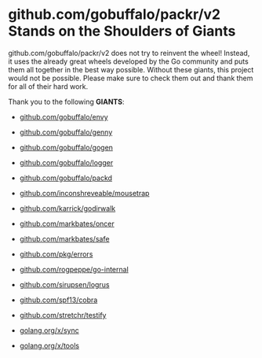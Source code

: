 # github.com/gobuffalo/packr/v2 Stands on the Shoulders of Giants

github.com/gobuffalo/packr/v2 does not try to reinvent the wheel! Instead, it uses the already great wheels developed by the Go community and puts them all together in the best way possible. Without these giants, this project would not be possible. Please make sure to check them out and thank them for all of their hard work.

Thank you to the following **GIANTS**:


* [github.com/gobuffalo/envy](https://godoc.org/github.com/gobuffalo/envy)

* [github.com/gobuffalo/genny](https://godoc.org/github.com/gobuffalo/genny)

* [github.com/gobuffalo/gogen](https://godoc.org/github.com/gobuffalo/gogen)

* [github.com/gobuffalo/logger](https://godoc.org/github.com/gobuffalo/logger)

* [github.com/gobuffalo/packd](https://godoc.org/github.com/gobuffalo/packd)

* [github.com/inconshreveable/mousetrap](https://godoc.org/github.com/inconshreveable/mousetrap)

* [github.com/karrick/godirwalk](https://godoc.org/github.com/karrick/godirwalk)

* [github.com/markbates/oncer](https://godoc.org/github.com/markbates/oncer)

* [github.com/markbates/safe](https://godoc.org/github.com/markbates/safe)

* [github.com/pkg/errors](https://godoc.org/github.com/pkg/errors)

* [github.com/rogpeppe/go-internal](https://godoc.org/github.com/rogpeppe/go-internal)

* [github.com/sirupsen/logrus](https://godoc.org/github.com/sirupsen/logrus)

* [github.com/spf13/cobra](https://godoc.org/github.com/spf13/cobra)

* [github.com/stretchr/testify](https://godoc.org/github.com/stretchr/testify)

* [golang.org/x/sync](https://godoc.org/golang.org/x/sync)

* [golang.org/x/tools](https://godoc.org/golang.org/x/tools)
